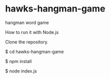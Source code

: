 # hawks-hangman-game
hangman word game

How to run it with Node.js

Clone the repository.  

$ cd hawks-hangman-game

$ npm install

$ node index.js
